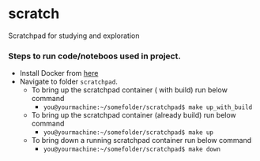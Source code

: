 # scratch
Scratchpad for studying and exploration

### Steps to run code/noteboos used in project. 
- Install Docker from [here](https://docs.docker.com/get-docker/)
- Navigate to folder `scratchpad`.
    - To bring up the scratchpad container ( with build) run below command 
        - `you@yourmachine:~/somefolder/scratchpad$ make up_with_build`
    - To bring up the scratchpad container (already build) run below command 
        - `you@yourmachine:~/somefolder/scratchpad$ make up`
    - To bring down a running scratchpad container run below command 
        - `you@yourmachine:~/somefolder/scratchpad$ make down`